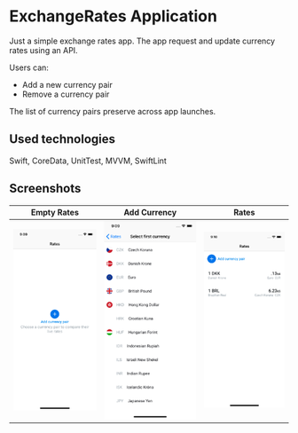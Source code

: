 # ExchangeRates Application

Just a simple exchange rates app.
The app request and update currency rates using an API.

Users can:
 - Add a new currency pair 
 - Remove a currency pair

The list of currency pairs preserve across app launches.

## Used technologies
Swift, CoreData, UnitTest, MVVM, SwiftLint

## Screenshots
 |  Empty Rates  |  Add Currency | Rates |
 | ------------- | ------------- | ------------- |
 | ![](docs/Page1.png) | ![](docs/Page2.png) | ![](docs/Page3.png) |
